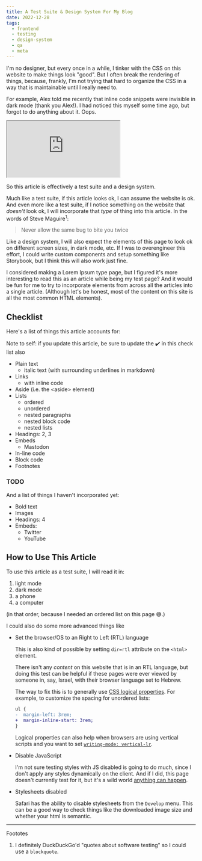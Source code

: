 ```yaml
---
title: A Test Suite & Design System For My Blog
date: 2022-12-28
tags:
  - frontend
  - testing
  - design-system
  - qa
  - meta
---
```


I'm no designer, but every once in a while, I tinker with the CSS on this website to make things
look "good". But I often break the rendering of things, because, frankly, I'm not trying that hard
to organize the CSS in a way that is maintainable until I really need to.

For example, Alex told me recently that inline code snippets were invisible in dark mode (thank you Alex!).
I had noticed this myself some time ago, but forgot to do anything about it. Oops.

<iframe
    src="https://mastodon.social/@alexlafroscia/109589017728591937/embed"
    class="mastodon-embed"
    allowfullscreen="allowfullscreen"
></iframe>

So this article is effectively a test suite and a design system.

Much like a test suite, if this article looks ok, I can assume the website is ok. And even more like
a test suite, if I notice something on the website that _doesn't_ look ok, I will incorporate that
_type_ of thing into this article. In the words of Steve Maguire<sup>1</sup>:

> Never allow the same bug to bite you twice

Like a design system, I will also expect the elements of this page to look ok on different screen
sizes, in dark mode, etc. If I was to overengineer this effort, I could write custom components
and setup something like Storybook, but I think this will also work just fine.

I considered making a Lorem Ipsum type page, but I figured it's more interesting to read this as an
article while being my test page? And it would be fun for me to try to incorporate elements from across
all the articles into a single article. (Although let's be honest, most of the content on this site
is all the most common HTML elements).

## Checklist

Here's a list of things this article accounts for:

<aside>Note to self: if you update this article, be sure to update the ✔️ in this check list also</aside>

- Plain text
  - italic text (with surrounding underlines in markdown)
- Links
  - with inline code
- Aside (i.e. the &lt;aside&gt; element)
- Lists
  - ordered
  - unordered
  - nested paragraphs
  - nested block code
  - nested lists
- Headings: 2, 3
- Embeds
  - Mastodon
- In-line code
- Block code
- Footnotes

### TODO

And a list of things I haven't incorporated yet:

- Bold text
- Images
- Headings: 4
- Embeds:
  - Twitter
  - YouTube

## How to Use This Article

To use this article as a test suite, I will read it in:

1. light mode
2. dark mode
3. a phone
4. a computer

(in that order, because I needed an ordered list on this page 😅.)

I could also do some more advanced things like

- Set the browser/OS to an Right to Left (RTL) language

  This is also kind of possible by setting `dir=rtl` attribute on the `<html>` element.

  There isn't any _content_ on this website that is in an RTL language,
  but doing this test can be helpful if these pages were ever viewed by someone in, say, Israel,
  with their browser language set to Hebrew.

  The way to fix this is to generally use [CSS logical properties][1]. For example, to customize
  the spacing for unordered lists:

  ```diff
  ul {
  -  margin-left: 3rem;
  +  margin-inline-start: 3rem;
  }
  ```

  Logical properties can also help when browsers are using vertical scripts and you want to set
  [`writing-mode: vertical-lr`][2].

- Disable JavaScript

  I'm not sure testing styles with JS disabled is going to do much, since I don't
  apply any styles dynamically on the client. And if I did, this page doesn't currently
  test for it, but it's a wild world [anything can happen][3].

- Stylesheets disabled

  Safari has the ability to disable stylesheets from the `Develop` menu. This can be a
  good way to check things like the downloaded image size and whether your html is semantic.

---

Foototes

1. I definitely DuckDuckGo'd "quotes about software testing" so I could use a `blockquote`.

[1]: https://developer.mozilla.org/en-US/docs/Web/CSS/CSS_Logical_Properties
[2]: https://developer.mozilla.org/en-US/docs/Web/CSS/writing-mode
[3]: /blog/2022/01/debugging-a-flash-of-unstyled-text/
